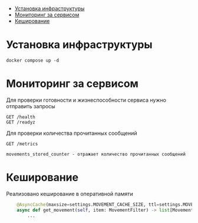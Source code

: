 <!-- TOC -->
* [Установка инфраструктуры](#установка-инфраструктуры)
* [Мониторинг за сервисом](#мониторинг-за-сервисом)
* [Кеширование](#кеширование)
<!-- TOC -->


# Установка инфраструктуры
```ch
docker compose up -d
```


# Мониторинг за сервисом
Для проверки готовности и жизнеспособности сервиса нужно отправить запросы
```text
GET /health
GET /readyz
```
Для проверки количества прочитанных сообщений
```text
GET /metrics

movements_stored_counter - отражает количество прочитанных сообщений
```

# Кеширование
Реализовано кеширование в оперативной памяти
```python
    @AsyncCache(maxsize=settings.MOVEMENT_CACHE_SIZE, ttl=settings.MOVEMENT_CACHE_EXPIRATION)
    async def get_movement(self, item: MovementFilter) -> list[MovementOutput]:
        ...
```
